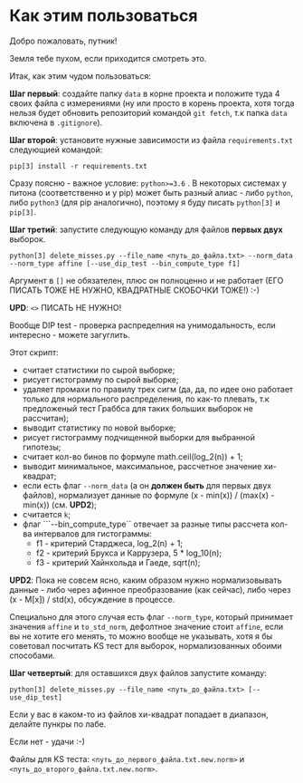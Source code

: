 # Как этим пользоваться

Добро пожаловать, путник!

Земля тебе пухом, если приходится смотреть это. 

Итак, как этим чудом пользоваться:

**Шаг первый**: создайте папку ```data``` в корне проекта и положите туда 4 своих файла с измерениями (ну или просто в корень проекта, хотя тогда нельзя будет обновить репозиторий командой ```git fetch```, т.к папка ```data``` включена в ```.gitignore```).

**Шаг второй**: установите нужные зависимости из файла ```requirements.txt``` следующией командой:

```pip[3] install -r requirements.txt```

Сразу поясню - важное условие: ```python>=3.6``` . В некоторых системах у питона (соответственно и у pip) может быть разный алиас - либо ```python```, либо ```python3``` (для pip аналогично), поэтому я буду писать ```python[3]``` и  ```pip[3]```.

**Шаг третий**: запустите следующую команду для файлов **первых двух** выборок.

```python[3] delete_misses.py --file_name <путь_до_файла.txt> --norm_data --norm_type affine [--use_dip_test --bin_compute_type f1]```

Аргумент в ```[]``` не обязателен, плюс он полноценно и не работает (ЕГО ПИСАТЬ ТОЖЕ НЕ НУЖНО, КВАДРАТНЫЕ СКОБОЧКИ ТОЖЕ!) :-)

**UPD**: ```<>``` ПИСАТЬ НЕ НУЖНО!

Вообще DIP test - проверка распределния на унимодальность, если интересно - можете загуглить.

Этот скрипт:

* считает статистики по сырой выборке;
* рисует гистограмму по сырой выборке;
* удаляет промахи по правилу трех сигм (да, да, по идее оно работает только для нормального распределения, по как-то плевать, т.к предложеный тест Граббса для таких больших выборок не рассчитан);
* выводит статистику по новой выборке;
* рисует гистограмму подчищенной выборки для выбранной гипотезы;
* считает кол-во бинов по формуле math.ceil(log_2(n)) + 1;
* выводит минимальное, максимальное, рассчетное значение хи-квадрат;
* если есть флаг ```--norm_data``` (а он **должен быть** для первых двух файлов), нормализует данные по формуле (x - min(x)) / (max(x) - min(x)) (см. **UPD2**);
* считается ```k```;
* флаг ```--bin_compute_type`` отвечает за разные типы рассчета кол-ва интервалов для гистограммы:
  * f1 - критерий Старджеса, log_2(n) + 1;
  * f2 - критерий Брукса и Каррузера, 5 * log_10(n);
  * f3 - критерий Хайнхольда и Гаеде, sqrt(n);

**UPD2**: Пока не совсем ясно, каким образом нужно нормализовывать данные - либо через афинное преобразование (как сейчас), либо через (x - M[x]) / std(x), обсуждение в процессе.

Специально для этого случая есть флаг ```--norm_type```, который принимает значения ```affine``` и ```to_std_norm```, дефолтное значение стоит ```affine```, если вы не хотите его менять, то можно вообще не указывать, хотя я бы советовал посчитать KS тест для выборок, нормализованных обоими способами.

**Шаг четвертый**: для оставшихся двух файлов запустите команду:

```python[3] delete_misses.py --file_name <путь_до_файла.txt> [--use_dip_test]```

Если у вас в каком-то из файлов хи-квадрат попадает в диапазон, делайте пункры по лабе.

Если нет - удачи :-)

Файлы для KS теста: ```<путь_до_первого_файла.txt.new.norm>``` и ```<путь_до_второго_файла.txt.new.norm>```.